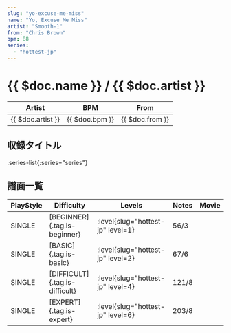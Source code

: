 ```yaml
---
slug: "yo-excuse-me-miss"
name: "Yo, Excuse Me Miss"
artist: "Smooth-1"
from: "Chris Brown"
bpm: 88
series:
  - "hottest-jp"
---
```


# {{ $doc.name }} / {{ $doc.artist }}

|Artist|BPM|From|
|------|---|----|
|{{ $doc.artist }}|{{ $doc.bpm }}|{{ $doc.from }}|

## 収録タイトル

:series-list{:series="series"}

## 譜面一覧

|PlayStyle|Difficulty|Levels|Notes|Movie|
|---------|----------|------|-----|-----|
|SINGLE|[BEGINNER]{.tag.is-beginner}|<div class="field is-grouped is-grouped-multiline"> :level{slug="hottest-jp" level=1}</div>|56/3||
|SINGLE|[BASIC]{.tag.is-basic}|<div class="field is-grouped is-grouped-multiline"> :level{slug="hottest-jp" level=2}</div>|67/6||
|SINGLE|[DIFFICULT]{.tag.is-difficult}|<div class="field is-grouped is-grouped-multiline"> :level{slug="hottest-jp" level=4}</div>|121/8||
|SINGLE|[EXPERT]{.tag.is-expert}|<div class="field is-grouped is-grouped-multiline"> :level{slug="hottest-jp" level=6}</div>|203/8||
